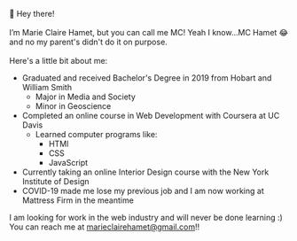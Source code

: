 👋 Hey there! <br><br>
I’m Marie Claire Hamet, but you can call me MC! Yeah I know...MC Hamet 😂 and no my 
parent's didn't do it on purpose. <br><br>
Here's a little bit about me:
- Graduated and received Bachelor's Degree in 2019 from Hobart and William Smith
  - Major in Media and Society
  - Minor in Geoscience
- Completed an online course in Web Development with Coursera at UC Davis
  - Learned computer programs like:
      - HTMl
      - CSS
      - JavaScript
- Currently taking an online Interior Design course with the New York 
Institute of Design
- COVID-19 made me lose my previous job and I am now working at Mattress Firm in the meantime

I am looking for work in the web industry and will never be done learning :)
You can reach me at marieclairehamet@gmail.com!!

<!---
marieclairehamet/marieclairehamet is a ✨ special ✨ repository because its `README.md` (this file) appears on your GitHub profile.
You can click the Preview link to take a look at your changes.
--->
